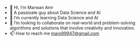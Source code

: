 - 👋 Hi, I’m Marwan Amr
- 👀 A passioate guy about Data Science and AI
- 🌱 I’m currently learning Data Science and AI
- 💞️ I’m looking to collaborate on real-world and problem-solving algorithms and solutions that involve creativity and innovation.
- 📫 How to reach me maro99947@gmail.com
